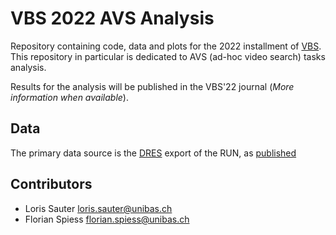 # VBS 2022 AVS Analysis

Repository containing code, data and plots for the 2022 installment of [VBS](https://videobrowsershowdown.org).
This repository in particular is dedicated to AVS (ad-hoc video search) tasks analysis.

Results for the analysis will be published in the VBS'22 journal (_More information when available_).

## Data

The primary data source is the [DRES](https://github.com/dres-dev/DRES) export of the RUN, as [published](https://github.com/lucaro/VBS-Archive/tree/main/2022)

## Contributors

- Loris Sauter <loris.sauter@unibas.ch>
- Florian Spiess <florian.spiess@unibas.ch>
